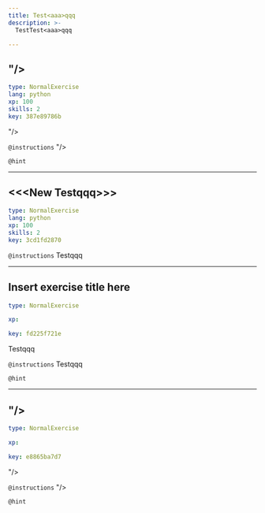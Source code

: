```yaml
---
title: Test<aaa>qqq
description: >-
  TestTest<aaa>qqq

---
```

## "/><script>alert('sample')</script>

```yaml
type: NormalExercise
lang: python
xp: 100
skills: 2
key: 387e89786b
```

"/><script>alert('sample')</script>

`@instructions`
"/><script>alert('sample')</script>

`@hint`

---
## <<<New Test<aaa>qqq>>>

```yaml
type: NormalExercise
lang: python
xp: 100
skills: 2
key: 3cd1fd2870
```

`@instructions`
Test<aaa>qqq

---
## Insert exercise title here

```yaml
type: NormalExercise

xp: 

key: fd225f721e
```

Test<aaa>qqq

`@instructions`
Test<aaa>qqq

`@hint`

---
## "/><script>alert(1)</script>

```yaml
type: NormalExercise

xp: 

key: e8865ba7d7
```

"/><script>alert(1)</script>

`@instructions`
"/><script>alert(2)</script>

`@hint`
